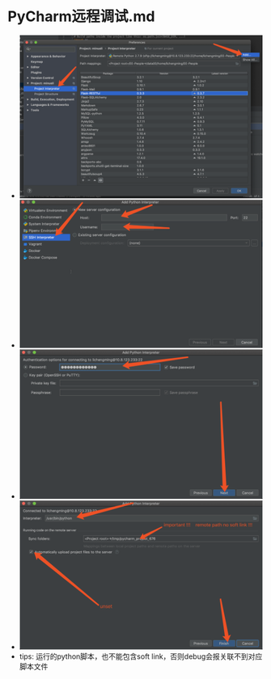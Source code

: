 # PyCharm远程调试.md
- ![图1](https://github.com/657143946/minusli/blob/master/images/PyCharm%E8%BF%9C%E7%A8%8B%E8%B0%83%E8%AF%95-%E6%AD%A5%E9%AA%A41.png?raw=true)
- ![图2](https://github.com/657143946/minusli/blob/master/images/PyCharm%E8%BF%9C%E7%A8%8B%E8%B0%83%E8%AF%95-%E6%AD%A5%E9%AA%A42.png?raw=true)
- ![图3](https://github.com/657143946/minusli/blob/master/images/PyCharm%E8%BF%9C%E7%A8%8B%E8%B0%83%E8%AF%95-%E6%AD%A5%E9%AA%A43.png?raw=true)
- ![图4](https://github.com/657143946/minusli/blob/master/images/PyCharm%E8%BF%9C%E7%A8%8B%E8%B0%83%E8%AF%95-%E6%AD%A5%E9%AA%A44.png?raw=true)
- tips: 运行的python脚本，也不能包含soft link，否则debug会报关联不到对应脚本文件